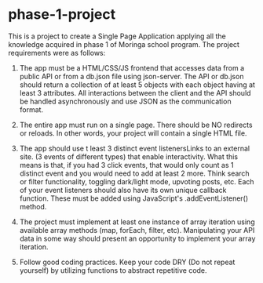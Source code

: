 # phase-1-project
This is a project to create a Single Page Application applying all the knowledge acquired in phase 1 of Moringa school program.
The project requirements were as follows:

1. The app must be a HTML/CSS/JS frontend that accesses data from a public API or from a db.json file using json-server. The API or db.json should return a collection of at least 5 objects with each object having at least 3 attributes. All interactions between the client and the API should be handled asynchronously and use JSON as the communication format.

2. The entire app must run on a single page. There should be NO redirects or reloads. In other words, your project will contain a single HTML file.

3. The app should use t least 3 distinct event listenersLinks to an external site. (3 events of different types) that enable interactivity. What this means is that, if you had 3 click events, that would only count as 1 distinct event and you would need to add at least 2 more. Think search or filter functionality, toggling dark/light mode, upvoting posts, etc. Each of your event listeners should also have its own unique callback function. These must be added using JavaScript's .addEventListener() method.

4. The project must implement at least one instance of array iteration using available array methods (map, forEach, filter, etc). Manipulating your API data in some way should present an opportunity to implement your array iteration.

5. Follow good coding practices. Keep your code DRY (Do not repeat yourself) by utilizing functions to abstract repetitive code.